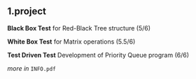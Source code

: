 ## 1.project 

**Black Box Test** for Red-Black Tree structure (5/6)

**White Box Test** for Matrix operations (5.5/6)

**Test Driven Test** Development of Priority Queue program (6/6)

_more in_ `INFO.pdf`
